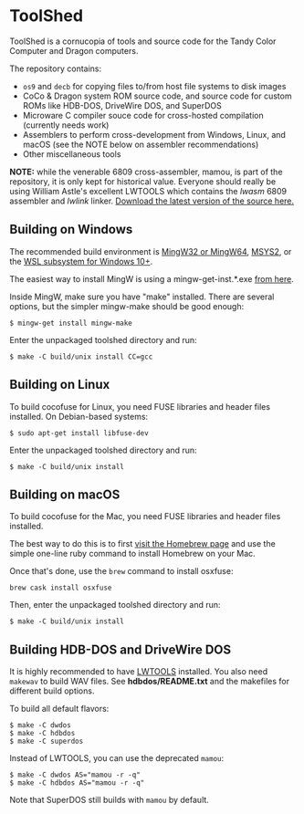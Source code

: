 # ToolShed

ToolShed is a cornucopia of tools and source code for the Tandy Color Computer and Dragon computers.

The repository contains:
- `os9` and `decb` for copying files to/from host file systems to disk images
- CoCo & Dragon system ROM source code, and source code for custom ROMs like HDB-DOS, DriveWire DOS, and SuperDOS
- Microware C compiler souce code for cross-hosted compilation (currently needs work)
- Assemblers to perform cross-development from Windows, Linux, and macOS (see the NOTE below on assembler recommendations)
- Other miscellaneous tools

**NOTE:** while the venerable 6809 cross-assembler, mamou, is part of the repository, it is only kept for historical value. Everyone should really be using William Astle's excellent LWTOOLS which contains the *lwasm* 6809 assembler and *lwlink* linker. [Download the latest version of the source here.](http://lwtools.projects.l-w.ca)

## Building on Windows

The recommended build environment is [MingW32 or MingW64](http://mingw.org/), [MSYS2](http://msys2.github.io/), or the [WSL subsystem for Windows 10+](https://en.wikipedia.org/wiki/Windows_Subsystem_for_Linux).

The easiest way to install MingW is using a mingw-get-inst.*.exe [from here](http://mingw.org/wiki/Getting_Started).

Inside MingW, make sure you have "make" installed. There are several options, but the simpler mingw-make should be good enough:
```
$ mingw-get install mingw-make
```

Enter the unpackaged toolshed directory and run:
```
$ make -C build/unix install CC=gcc
```

## Building on Linux

To build cocofuse for Linux, you need FUSE libraries and header files installed. On Debian-based systems:
```
$ sudo apt-get install libfuse-dev
```

Enter the unpackaged toolshed directory and run:
```
$ make -C build/unix install
```

## Building on macOS

To build cocofuse for the Mac, you need FUSE libraries and header files installed. 

The best way to do this is to first [visit the Homebrew page](https://brew.sh) and use the simple one-line ruby command to install Homebrew on your Mac.

Once that's done, use the `brew` command to install osxfuse:

```
brew cask install osxfuse
```

Then, enter the unpackaged toolshed directory and run:
```
$ make -C build/unix install
```

## Building HDB-DOS and DriveWire DOS

It is highly recommended to have [LWTOOLS](http://lwtools.projects.l-w.ca/) installed. You also need `makewav` to build WAV files. See **hdbdos/README.txt** and the makefiles for different build options.

To build all default flavors:
```
$ make -C dwdos
$ make -C hdbdos
$ make -C superdos
```

Instead of LWTOOLS, you can use the deprecated `mamou`:
```
$ make -C dwdos AS="mamou -r -q"
$ make -C hdbdos AS="mamou -r -q"
```

Note that SuperDOS still builds with `mamou` by default.
